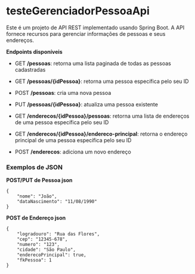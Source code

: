 # testeGerenciadorPessoaApi

 
Este é um projeto de API REST implementado usando Spring Boot. A API fornece recursos para gerenciar informações de pessoas e seus endereços.



 **Endpoints disponíveis**

- GET **/pessoas**: retorna uma lista paginada de todas as pessoas cadastradas
- GET **/pessoas/{idPessoa}**: retorna uma pessoa específica pelo seu ID
- POST **/pessoas**: cria uma nova pessoa
- PUT **/pessoas/{idPessoa}**: atualiza uma pessoa existente

- GET **/enderecos/{idPessoa}/pessoas**: retorna uma lista de endereços de uma pessoa específica pelo seu ID
- GET **/enderecos/{idPessoa}/endereco-principal**: retorna o endereço principal de uma pessoa específica pelo seu ID
- POST **/enderecos**: adiciona um novo endereço

### Exemplos de JSON

**POST/PUT de Pessoa
json**
```
{
    "nome": "João",
    "dataNascimento": "11/08/1990"
}
```
**POST de Endereço
json**
```
{
    "logradouro": "Rua das Flores",
    "cep": "12345-678",
    "numero": "123",
    "cidade": "São Paulo",
    "enderecoPrincipal": true,
    "fkPessoa": 1
}
```
